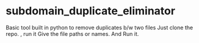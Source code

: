 # subdomain_duplicate_eliminator
Basic tool built in python to remove duplicates b/w two files
Just clone the repo. , run it 
Give the file paths or names.
And Run it.
